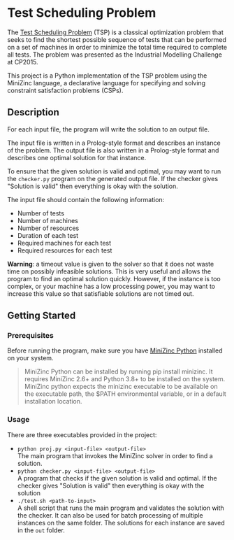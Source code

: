 # Test Scheduling Problem

The [Test Scheduling Problem](https://www.csplib.org/Problems/prob073/)
(TSP) is a classical optimization problem that seeks to find the
shortest possible sequence of tests that can be performed on a
set of machines in order to minimize the total time required to
complete all tests. The problem was presented as the
Industrial Modelling Challenge at CP2015.

This project is a Python implementation of the TSP problem using
the MiniZinc language, a declarative language for specifying
and solving constraint satisfaction problems (CSPs).

## Description

For each input file, the program will write the solution to an output file.

The input file is written in a Prolog-style format and describes
an instance of the problem. The output file is also written in a
Prolog-style format and describes one optimal solution for that
instance.

To ensure that the given solution is valid and optimal, you
may want to run the `checker.py` program on the generated output
file. If the checker gives "Solution is valid" then everything is
okay with the solution.

The input file should contain the following information:
* Number of tests
* Number of machines
* Number of resources
* Duration of each test
* Required machines for each test
* Required resources for each test

**Warning**: a timeout value is given to the solver so that
it does not waste time on possibly infeasible solutions. This
is very useful and allows the program to find an optimal solution
quickly. However, if the instance is too complex, or your machine
has a low processing power, you may want to increase this value
so that satisfiable solutions are not timed out.

## Getting Started

### Prerequisites

Before running the program, make sure you have
[MiniZinc Python](https://github.com/MiniZinc/minizinc-python?tab=readme-ov-file#installation)
installed on your system.

> MiniZinc Python can be installed by running pip install minizinc.
> It requires MiniZinc 2.6+ and Python 3.8+ to be installed on the system.
> MiniZinc python expects the minizinc executable to be available on the
> executable path, the $PATH environmental variable, or in a default
> installation location.

### Usage

There are three executables provided in the project:

* `python proj.py <input-file> <output-file>`  
    The main program that invokes the MiniZinc solver in order to
    find a solution.
* `python checker.py <input-file> <output-file>`  
    A program that checks if the given solution is valid and optimal.
    If the checker gives "Solution is valid" then everything is okay
    with the solution
* `./test.sh <path-to-input>`  
    A shell script that runs the main program and validates the
    solution with the checker. It can also be used for batch
    processing of multiple instances on the same folder. The
    solutions for each instance are saved in the `out` folder.
